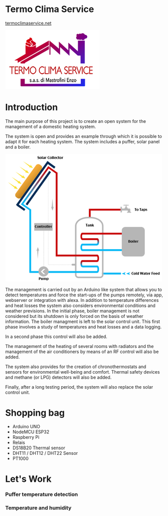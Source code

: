 # Termo Clima Service
[termoclimaservice.net](https://termoclimaservice.net)

![logo](https://github.com/mastroalex/TCS/blob/main/logo/grafica%20HQ.png)
# Introduction 
The main purpose of this project is to create an open system for the management of a domestic heating system. 

The system is open and provides an example through which it is possible to adapt it for each heating system. The system includes a puffer, solar panel and a boiler. 

<img src="https://github.com/mastroalex/TCS/blob/main/schemi_impianto/articles-quizzes-solar-collector2-1439195838.png" alt="system" width="500"/>

The management is carried out by an Arduino like system that allows you to detect temperatures and force the start-ups of the pumps remotely, via app, webserver or integration with alexa. In addition to temperature differences and heat losses the system also considers environmental conditions and weather previsions.
In the initial phase, boiler management is not considered but its shutdown is only forced on the basis of weather information. The  boiler managment is left to the solar control unit. This first phase involves a study of temperatures and heat losses and a data logging.

In a second phase this control will also be added.

The management of the heating of several rooms with radiators and the management of the air conditioners by means of an RF control will also be added.

The system also provides for the creation of chronothermostats and sensors for environmental well-being and comfort. Thermal safety devices and methane (or LPG) detectors will also be added. 

Finally, after a long testing period, the system will also replace the solar control unit.

# Shopping bag
* Arduino UNO
* NodeMCU ESP32
* Raspberry Pi
* Relais
* DS18B20 Thermal sensor 
* DHT11 / DHT12 / DHT22 Sensor
* PT1000

# Let's Work

### Puffer temperature detection

### Temperature and humidity
##
